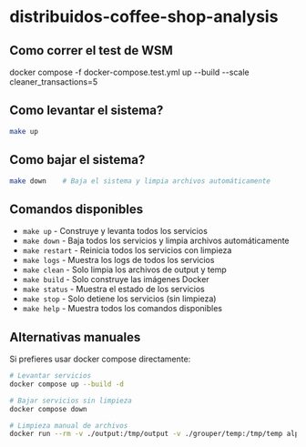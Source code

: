 # distribuidos-coffee-shop-analysis

## Como correr el test de WSM

 docker compose -f docker-compose.test.yml up --build --scale cleaner_transactions=5


## Como levantar el sistema? 

```bash
make up
```

## Como bajar el sistema?

```bash
make down    # Baja el sistema y limpia archivos automáticamente
```

## Comandos disponibles

- `make up` - Construye y levanta todos los servicios
- `make down` - Baja todos los servicios y limpia archivos automáticamente
- `make restart` - Reinicia todos los servicios con limpieza
- `make logs` - Muestra los logs de todos los servicios
- `make clean` - Solo limpia los archivos de output y temp
- `make build` - Solo construye las imágenes Docker
- `make status` - Muestra el estado de los servicios
- `make stop` - Solo detiene los servicios (sin limpieza)
- `make help` - Muestra todos los comandos disponibles

## Alternativas manuales

Si prefieres usar docker compose directamente:

```bash
# Levantar servicios
docker compose up --build -d

# Bajar servicios sin limpieza
docker compose down

# Limpieza manual de archivos
docker run --rm -v ./output:/tmp/output -v ./grouper/temp:/tmp/temp alpine:latest sh -c "rm -rf /tmp/output/* /tmp/temp/* 2>/dev/null || true"
``` 